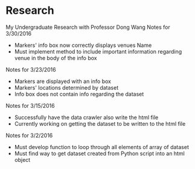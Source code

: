 # Research
My Undergraduate Research with Professor Dong Wang
Notes for 3/30/2016
- Markers' info box now correctly displays venues Name
- Must implement method to include important information regarding venue in the body of the info box

Notes for 3/23/2016
- Markers are displayed with an info box
- Markers' locations determined by dataset
- Info box does not contain info regarding the dataset

Notes for 3/15/2016
- Successfully have the data crawler also write the html file
- Currently working on getting the dataset to be written to the html file

Notes for 3/2/2016
- Must develop function to loop through all elements of array of dataset
- Must find way to get dataset created from Python script into an html object



